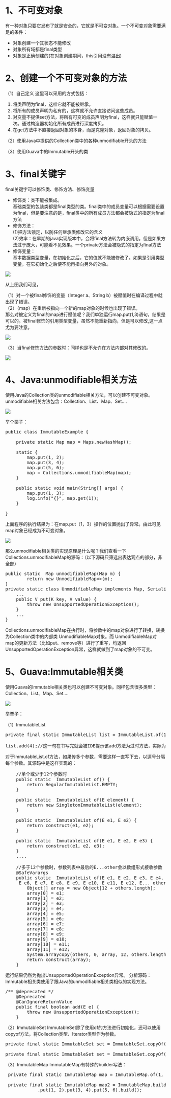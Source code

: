 # 1、不可变对象
有一种对象只要它发布了就是安全的，它就是不可变对象。一个不可变对象需要满足的条件：

- 对象创建一个其状态不能修改
- 对象所有域都是final类型
- 对象是正确创建的(在对象创建期间，this引用没有溢出)

# 2、创建一个不可变对象的方法
（1）自己定义 
这里可以采用的方式包括：
 
1. 将类声明为final，这样它就不能被继承。 
2. 将所有的成员声明为私有的，这样就不允许直接访问这些成员。 
3. 对变量不提供set方法，将所有可变的成员声明为final，这样就只能赋值一次。通过构造器初始化所有成员进行深度拷贝。 
4. 在get方法中不直接返回对象的本身，而是克隆对象，返回对象的拷贝。

（2）使用Java中提供的Collection类中的各种unmodifiable开头的方法
 
（3）使用Guava中的Immutable开头的类

# 3、final关键字
final关键字可以修饰类、修饰方法、修饰变量

- 修饰类：类不能被集成。  
基础类型的包装类都是final类型的类。final类中的成员变量可以根据需要设置为final，但是要注意的是，final类中的所有成员方法都会被隐式的指定为final方法
- 修饰方法：  
(1)把方法锁定，以防任何继承类修改它的含义  
(2)效率：在早期的java实现版本中，会将final方法转为内嵌调用。但是如果方法过于庞大，可能看不见效果。一个private方法会被隐式的指定为final方法  
- 修饰变量：  
基本数据类型变量，在初始化之后，它的值就不能被修改了。如果是引用类型变量，在它初始化之后便不能再指向另外的对象。 

![](https://img-blog.csdn.net/20180411153701945?watermark/2/text/aHR0cHM6Ly9ibG9nLmNzZG4ubmV0L2plc29uam9rZQ==/font/5a6L5L2T/fontsize/400/fill/I0JBQkFCMA==/dissolve/70)

从上图我们可见， 

（1）对一个被final修饰的变量（Integer a、String b）被赋值时在编译过程中就出现了错误。  
（2）（map）在重新被指向一个新的map对象的时候也出现了错误。  
那么对被定义为final的map进行赋值呢？我们单独运行map.put(1,3)语句，结果是可以的。被final修饰的引用类型变量，虽然不能重新指向，但是可以修改,这一点尤为要注意。

![](https://img-blog.csdn.net/2018041115395523?watermark/2/text/aHR0cHM6Ly9ibG9nLmNzZG4ubmV0L2plc29uam9rZQ==/font/5a6L5L2T/fontsize/400/fill/I0JBQkFCMA==/dissolve/70)

（3）当final修饰方法的参数时：同样也是不允许在方法内部对其修改的。

![](https://img-blog.csdn.net/20180411154323558?watermark/2/text/aHR0cHM6Ly9ibG9nLmNzZG4ubmV0L2plc29uam9rZQ==/font/5a6L5L2T/fontsize/400/fill/I0JBQkFCMA==/dissolve/70)

# 4、Java:unmodifiable相关方法
使用Java的Collection类的unmodifiable相关方法，可以创建不可变对象。unmodifiable相关方法包含：Collection、List、Map、Set…. 

![](https://img-blog.csdn.net/20180411162003137?watermark/2/text/aHR0cHM6Ly9ibG9nLmNzZG4ubmV0L2plc29uam9rZQ==/font/5a6L5L2T/fontsize/400/fill/I0JBQkFCMA==/dissolve/70)

举个栗子：

<pre>
public class ImmutableExample {

    private static Map<Integer, Integer> map = Maps.newHashMap();

    static {
        map.put(1, 2);
        map.put(3, 4);
        map.put(5, 6);
        map = Collections.unmodifiableMap(map);
    }

    public static void main(String[] args) {
        map.put(1, 3);
        log.info("{}", map.get(1));
    }

}
</pre>

上面程序的执行结果为：在map.put（1，3）操作的位置抛出了异常。由此可见map对象已经成为不可变对象。 

![](https://img-blog.csdn.net/20180411162457565?watermark/2/text/aHR0cHM6Ly9ibG9nLmNzZG4ubmV0L2plc29uam9rZQ==/font/5a6L5L2T/fontsize/400/fill/I0JBQkFCMA==/dissolve/70)

那么unmodifiable相关类的实现原理是什么呢？我们查看一下Collections.unmodifiableMap的源码：（以下源码只筛选出表达观点的部分，非全部）

<pre>
public static <K,V> Map<K,V> unmodifiableMap(Map<? extends K, ? extends V> m) {
        return new UnmodifiableMap<>(m);
}
private static class UnmodifiableMap<K,V> implements Map<K,V>, Serializable {
    ...
    public V put(K key, V value) {
        throw new UnsupportedOperationException();
    }
    ...
}
</pre>

Collections.unmodifiableMap在执行时，将参数中的map对象进行了转换，转换为Collection类中的内部类 UnmodifiableMap对象。而 UnmodifiableMap对map的更新方法（比如put、remove等）进行了重写，均返回UnsupportedOperationException异常，这样就做到了map对象的不可变。

# 5、Guava:Immutable相关类
使用Guava的Immutable相关类也可以创建不可变对象。同样包含很多类型：Collection、List、Map、Set…. 

![](https://img-blog.csdn.net/20180411165721456?watermark/2/text/aHR0cHM6Ly9ibG9nLmNzZG4ubmV0L2plc29uam9rZQ==/font/5a6L5L2T/fontsize/400/fill/I0JBQkFCMA==/dissolve/70)

举栗子：
 
（1）ImmutableList

<pre>
private final static ImmutableList<Integer> list = ImmutableList.of(1, 2, 3);

list.add(4);//这一句在书写完就会被IDE提示该add方法为过时方法，实际为不可用方法
</pre>

对于ImmutableList.of方法，如果传多个参数，需要这样一直写下去，以逗号分隔每个参数。其源码中是这样实现的：

<pre>
    //单个或少于12个参数时
    public static <E> ImmutableList<E> of() {
        return RegularImmutableList.EMPTY;
    }

    public static <E> ImmutableList<E> of(E element) {
        return new SingletonImmutableList(element);
    }

    public static <E> ImmutableList<E> of(E e1, E e2) {
        return construct(e1, e2);
    }

    public static <E> ImmutableList<E> of(E e1, E e2, E e3) {
        return construct(e1, e2, e3);
    }
    ....

    //多于12个参数时，参数列表中最后的E...other会以数组形式接收参数
    @SafeVarargs
    public static <E> ImmutableList<E> of(E e1, E e2, E e3, E e4, E e5,
     E e6, E e7, E e8, E e9, E e10, E e11, E e12, E... others) {
        Object[] array = new Object[12 + others.length];
        array[0] = e1;
        array[1] = e2;
        array[2] = e3;
        array[3] = e4;
        array[4] = e5;
        array[5] = e6;
        array[6] = e7;
        array[7] = e8;
        array[8] = e9;
        array[9] = e10;
        array[10] = e11;
        array[11] = e12;
        System.arraycopy(others, 0, array, 12, others.length);
        return construct(array);
    }
</pre>

运行结果仍然为抛出UnsupportedOperationException异常。 
分析源码：Immutable相关类使用了跟Java的unmodifiable相关类相似的实现方法。

<pre>
/** @deprecated */
    @Deprecated
    @CanIgnoreReturnValue
    public final boolean add(E e) {
        throw new UnsupportedOperationException();
    }
</pre>

（2）ImmutableSet 
ImmutableSet除了使用of的方法进行初始化，还可以使用copyof方法，将Collection类型、Iterator类型作为参数。

<pre>
private final static ImmutableSet set = ImmutableSet.copyOf(list);

private final static ImmutableSet set = ImmutableSet.copyOf(list.iterator());
</pre>

（3）ImmutableMap 
ImmutableMap有特殊的builder写法：

<pre>
 private final static ImmutableMap<Integer, Integer> map = ImmutableMap.of(1, 2, 3, 4);

 private final static ImmutableMap<Integer, Integer> map2 = ImmutableMap.<Integer, Integer>builder()
            .put(1, 2).put(3, 4).put(5, 6).build();
</pre>
